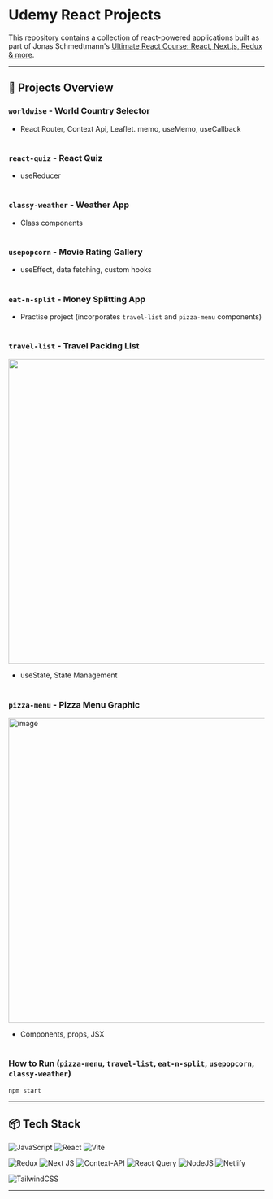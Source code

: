 ﻿# Udemy React Projects

This repository contains a collection of react-powered applications built as part of Jonas Schmedtmann's [Ultimate React Course: React, Next.js, Redux & more](https://www.udemy.com/course/the-ultimate-react-course/?couponCode=25BBPMXINACTIVE).

---

## 🔧 Projects Overview

### `worldwise` - World Country Selector
- React Router, Context Api, Leaflet. memo, useMemo, useCallback
#
### `react-quiz` - React Quiz
- useReducer
#
### `classy-weather` - Weather App
- Class components
#
### `usepopcorn` - Movie Rating Gallery
- useEffect, data fetching, custom hooks
#
### `eat-n-split` - Money Splitting App
- Practise project (incorporates `travel-list` and `pizza-menu` components)
#
### `travel-list` - Travel Packing List
<img width="600" src="https://github.com/user-attachments/assets/7fb0abf8-a998-4581-8918-6e3f3f912642" />

- useState, State Management
#
### `pizza-menu` - Pizza Menu Graphic
<img width="600" alt="image" src="https://github.com/user-attachments/assets/6576e93c-5790-4168-8392-d05318becbff" />

- Components, props, JSX

#

### How to Run (`pizza-menu`, `travel-list`, `eat-n-split`, `usepopcorn`, `classy-weather`)

`npm start`

---

## 📦 Tech Stack

![JavaScript](https://img.shields.io/badge/javascript-%23323330.svg?style=for-the-badge&logo=javascript&logoColor=%23F7DF1E) ![React](https://img.shields.io/badge/react-%2320232a.svg?style=for-the-badge&logo=react&logoColor=%2361DAFB) ![Vite](https://img.shields.io/badge/vite-%23646CFF.svg?style=for-the-badge&logo=vite&logoColor=white)

![Redux](https://img.shields.io/badge/redux-%23593d88.svg?style=for-the-badge&logo=redux&logoColor=white) ![Next JS](https://img.shields.io/badge/Next-black?style=for-the-badge&logo=next.js&logoColor=white) ![Context-API](https://img.shields.io/badge/Context--Api-000000?style=for-the-badge&logo=react) ![React Query](https://img.shields.io/badge/-React%20Query-FF4154?style=for-the-badge&logo=react%20query&logoColor=white) ![NodeJS](https://img.shields.io/badge/node.js-6DA55F?style=for-the-badge&logo=node.js&logoColor=white) ![Netlify](https://img.shields.io/badge/netlify-%23000000.svg?style=for-the-badge&logo=netlify&logoColor=#00C7B7)

![TailwindCSS](https://img.shields.io/badge/tailwindcss-%2338B2AC.svg?style=for-the-badge&logo=tailwind-css&logoColor=white)

---
